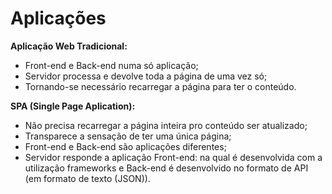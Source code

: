 <h1>Aplicações</h1>

**Aplicação Web Tradicional:**

- Front-end e Back-end numa só aplicação;
- Servidor processa e devolve toda a página de uma vez só;
- Tornando-se necessário recarregar a página para ter o conteúdo.

**SPA (Single Page Aplication):**

- Não precisa recarregar a página inteira pro conteúdo ser atualizado;
- Transparece a sensação de ter uma única página;
- Front-end e Back-end são aplicações diferentes;
- Servidor responde a aplicação Front-end: na qual é desenvolvida com a utilização frameworks e Back-end é desenvolvido no formato de API (em formato de texto (JSON)).
